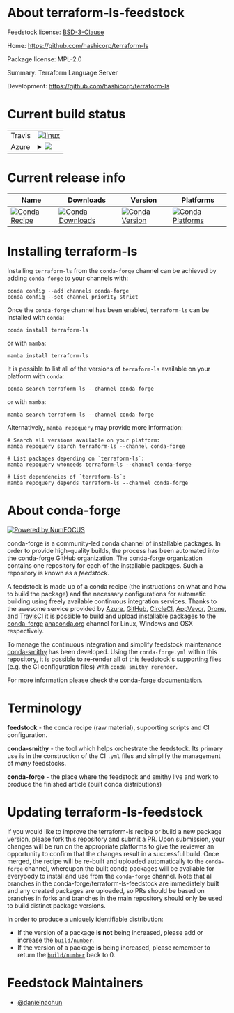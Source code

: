 About terraform-ls-feedstock
============================

Feedstock license: [BSD-3-Clause](https://github.com/conda-forge/terraform-ls-feedstock/blob/main/LICENSE.txt)

Home: https://github.com/hashicorp/terraform-ls

Package license: MPL-2.0

Summary: Terraform Language Server

Development: https://github.com/hashicorp/terraform-ls

Current build status
====================


<table><tr>
    <td>Travis</td>
    <td>
      <a href="https://app.travis-ci.com/conda-forge/terraform-ls-feedstock">
        <img alt="linux" src="https://img.shields.io/travis/com/conda-forge/terraform-ls-feedstock/main.svg?label=Linux">
      </a>
    </td>
  </tr>
    
  <tr>
    <td>Azure</td>
    <td>
      <details>
        <summary>
          <a href="https://dev.azure.com/conda-forge/feedstock-builds/_build/latest?definitionId=23472&branchName=main">
            <img src="https://dev.azure.com/conda-forge/feedstock-builds/_apis/build/status/terraform-ls-feedstock?branchName=main">
          </a>
        </summary>
        <table>
          <thead><tr><th>Variant</th><th>Status</th></tr></thead>
          <tbody><tr>
              <td>linux_64</td>
              <td>
                <a href="https://dev.azure.com/conda-forge/feedstock-builds/_build/latest?definitionId=23472&branchName=main">
                  <img src="https://dev.azure.com/conda-forge/feedstock-builds/_apis/build/status/terraform-ls-feedstock?branchName=main&jobName=linux&configuration=linux%20linux_64_" alt="variant">
                </a>
              </td>
            </tr><tr>
              <td>linux_aarch64</td>
              <td>
                <a href="https://dev.azure.com/conda-forge/feedstock-builds/_build/latest?definitionId=23472&branchName=main">
                  <img src="https://dev.azure.com/conda-forge/feedstock-builds/_apis/build/status/terraform-ls-feedstock?branchName=main&jobName=linux&configuration=linux%20linux_aarch64_" alt="variant">
                </a>
              </td>
            </tr><tr>
              <td>linux_ppc64le</td>
              <td>
                <a href="https://dev.azure.com/conda-forge/feedstock-builds/_build/latest?definitionId=23472&branchName=main">
                  <img src="https://dev.azure.com/conda-forge/feedstock-builds/_apis/build/status/terraform-ls-feedstock?branchName=main&jobName=linux&configuration=linux%20linux_ppc64le_" alt="variant">
                </a>
              </td>
            </tr><tr>
              <td>osx_64</td>
              <td>
                <a href="https://dev.azure.com/conda-forge/feedstock-builds/_build/latest?definitionId=23472&branchName=main">
                  <img src="https://dev.azure.com/conda-forge/feedstock-builds/_apis/build/status/terraform-ls-feedstock?branchName=main&jobName=osx&configuration=osx%20osx_64_" alt="variant">
                </a>
              </td>
            </tr><tr>
              <td>osx_arm64</td>
              <td>
                <a href="https://dev.azure.com/conda-forge/feedstock-builds/_build/latest?definitionId=23472&branchName=main">
                  <img src="https://dev.azure.com/conda-forge/feedstock-builds/_apis/build/status/terraform-ls-feedstock?branchName=main&jobName=osx&configuration=osx%20osx_arm64_" alt="variant">
                </a>
              </td>
            </tr><tr>
              <td>win_64</td>
              <td>
                <a href="https://dev.azure.com/conda-forge/feedstock-builds/_build/latest?definitionId=23472&branchName=main">
                  <img src="https://dev.azure.com/conda-forge/feedstock-builds/_apis/build/status/terraform-ls-feedstock?branchName=main&jobName=win&configuration=win%20win_64_" alt="variant">
                </a>
              </td>
            </tr>
          </tbody>
        </table>
      </details>
    </td>
  </tr>
</table>

Current release info
====================

| Name | Downloads | Version | Platforms |
| --- | --- | --- | --- |
| [![Conda Recipe](https://img.shields.io/badge/recipe-terraform--ls-green.svg)](https://anaconda.org/conda-forge/terraform-ls) | [![Conda Downloads](https://img.shields.io/conda/dn/conda-forge/terraform-ls.svg)](https://anaconda.org/conda-forge/terraform-ls) | [![Conda Version](https://img.shields.io/conda/vn/conda-forge/terraform-ls.svg)](https://anaconda.org/conda-forge/terraform-ls) | [![Conda Platforms](https://img.shields.io/conda/pn/conda-forge/terraform-ls.svg)](https://anaconda.org/conda-forge/terraform-ls) |

Installing terraform-ls
=======================

Installing `terraform-ls` from the `conda-forge` channel can be achieved by adding `conda-forge` to your channels with:

```
conda config --add channels conda-forge
conda config --set channel_priority strict
```

Once the `conda-forge` channel has been enabled, `terraform-ls` can be installed with `conda`:

```
conda install terraform-ls
```

or with `mamba`:

```
mamba install terraform-ls
```

It is possible to list all of the versions of `terraform-ls` available on your platform with `conda`:

```
conda search terraform-ls --channel conda-forge
```

or with `mamba`:

```
mamba search terraform-ls --channel conda-forge
```

Alternatively, `mamba repoquery` may provide more information:

```
# Search all versions available on your platform:
mamba repoquery search terraform-ls --channel conda-forge

# List packages depending on `terraform-ls`:
mamba repoquery whoneeds terraform-ls --channel conda-forge

# List dependencies of `terraform-ls`:
mamba repoquery depends terraform-ls --channel conda-forge
```


About conda-forge
=================

[![Powered by
NumFOCUS](https://img.shields.io/badge/powered%20by-NumFOCUS-orange.svg?style=flat&colorA=E1523D&colorB=007D8A)](https://numfocus.org)

conda-forge is a community-led conda channel of installable packages.
In order to provide high-quality builds, the process has been automated into the
conda-forge GitHub organization. The conda-forge organization contains one repository
for each of the installable packages. Such a repository is known as a *feedstock*.

A feedstock is made up of a conda recipe (the instructions on what and how to build
the package) and the necessary configurations for automatic building using freely
available continuous integration services. Thanks to the awesome service provided by
[Azure](https://azure.microsoft.com/en-us/services/devops/), [GitHub](https://github.com/),
[CircleCI](https://circleci.com/), [AppVeyor](https://www.appveyor.com/),
[Drone](https://cloud.drone.io/welcome), and [TravisCI](https://travis-ci.com/)
it is possible to build and upload installable packages to the
[conda-forge](https://anaconda.org/conda-forge) [anaconda.org](https://anaconda.org/)
channel for Linux, Windows and OSX respectively.

To manage the continuous integration and simplify feedstock maintenance
[conda-smithy](https://github.com/conda-forge/conda-smithy) has been developed.
Using the ``conda-forge.yml`` within this repository, it is possible to re-render all of
this feedstock's supporting files (e.g. the CI configuration files) with ``conda smithy rerender``.

For more information please check the [conda-forge documentation](https://conda-forge.org/docs/).

Terminology
===========

**feedstock** - the conda recipe (raw material), supporting scripts and CI configuration.

**conda-smithy** - the tool which helps orchestrate the feedstock.
                   Its primary use is in the construction of the CI ``.yml`` files
                   and simplify the management of *many* feedstocks.

**conda-forge** - the place where the feedstock and smithy live and work to
                  produce the finished article (built conda distributions)


Updating terraform-ls-feedstock
===============================

If you would like to improve the terraform-ls recipe or build a new
package version, please fork this repository and submit a PR. Upon submission,
your changes will be run on the appropriate platforms to give the reviewer an
opportunity to confirm that the changes result in a successful build. Once
merged, the recipe will be re-built and uploaded automatically to the
`conda-forge` channel, whereupon the built conda packages will be available for
everybody to install and use from the `conda-forge` channel.
Note that all branches in the conda-forge/terraform-ls-feedstock are
immediately built and any created packages are uploaded, so PRs should be based
on branches in forks and branches in the main repository should only be used to
build distinct package versions.

In order to produce a uniquely identifiable distribution:
 * If the version of a package **is not** being increased, please add or increase
   the [``build/number``](https://docs.conda.io/projects/conda-build/en/latest/resources/define-metadata.html#build-number-and-string).
 * If the version of a package **is** being increased, please remember to return
   the [``build/number``](https://docs.conda.io/projects/conda-build/en/latest/resources/define-metadata.html#build-number-and-string)
   back to 0.

Feedstock Maintainers
=====================

* [@danielnachun](https://github.com/danielnachun/)

